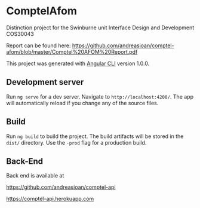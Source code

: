 # ComptelAfom

Distinction project for the Swinburne unit Interface Design and Development COS30043

Report can be found here: https://github.com/andreasioan/comptel-afom/blob/master/Comptel%20AFOM%20Report.pdf

This project was generated with [Angular CLI](https://github.com/angular/angular-cli) version 1.0.0.

## Development server

Run `ng serve` for a dev server. Navigate to `http://localhost:4200/`. The app will automatically reload if you change any of the source files.

## Build

Run `ng build` to build the project. The build artifacts will be stored in the `dist/` directory. Use the `-prod` flag for a production build.

## Back-End

Back end is available at

https://github.com/andreasioan/comptel-api

https://comptel-api.herokuapp.com
